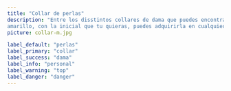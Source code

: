 ```yaml
---
title: "Collar de perlas"
description: "Entre los disstintos collares de dama que puedes encontrar con nosotros, presentamos uno de los mejores que tenemos, este lindo coolar de perlas
amarillo, con la inicial que tu quieras, puedes adquirirla en cualquiera de nuestras tiendas"
picture: collar-m.jpg

label_default: "perlas" 
label_primary: "collar"
label_success: "dama"
label_info: "personal"
label_warning: "top"
label_danger: "danger"
---
```

